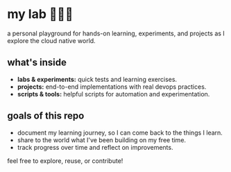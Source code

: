 # my lab 🧑🏻‍🔬

a personal playground for hands-on learning, experiments, and projects as I explore the cloud native world.    

## what's inside
- **labs & experiments:** quick tests and learning exercises.  
- **projects:** end-to-end implementations with real devops practices.  
- **scripts & tools:** helpful scripts for automation and experimentation.  

## goals of this repo
- document my learning journey, so I can come back to the things I learn.
- share to the world what I've been building on my free time.
- track progress over time and reflect on improvements.

feel free to explore, reuse, or contribute! 
